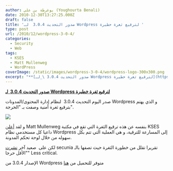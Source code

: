 ```yaml
---
author: يوغرطة بن علي (Youghourta Benali)
date: 2010-12-30T13:27:25.000Z
draft: false
title: 'صدور التحديث 3.0.4  لـ Wordpress لترقيع ثغرة خطيرة '
type: post
url: /2010/12/wordpress-3-0-4/
categories:
  - Security
  - Web
tags:
  - KSES
  - Matt Mullenweg
  - WordPress
coverImage: /static/images/wordpress-3-0-4/wordpress-logo-300x300.png
excerpt: "**[صدور التحديث 3.0.4 \_لـ Wordpress لترقيع ثغرة خطيرة](https://www.it-scoop.com/2010/12/wordpress-3-0-4/)**\n\nصدر اليوم التحديث 3.0.4 \_لنظام إدارة المحتوى/المدونات Wordpress و الذي يهتم بترقيع ثغرة أمنية وصفت بـ \"الحرجة\".\n\n\n\nو لقد [أعلن](http://wordpress.org/news/2010/12/3-0-4-update/) Matt Mullenweg بنفسه عن هذه ترقيع الثغرة التي تقع في مكتبة KSES داعيا كل"
---
```

**[صدور التحديث 3.0.4  لـ Wordpress لترقيع ثغرة خطيرة](https://www.it-scoop.com/2010/12/wordpress-3-0-4/)**

صدر اليوم التحديث 3.0.4  لنظام إدارة المحتوى/المدونات Wordpress و الذي يهتم بترقيع ثغرة أمنية وصفت بـ "الحرجة".

![](/static/images/wordpress-3-0-4/wordpress-logo-300x300.png)

و لقد [أعلن](http://wordpress.org/news/2010/12/3-0-4-update/) Matt Mullenweg بنفسه عن هذه ترقيع الثغرة التي تقع في مكتبة KSES داعيا كل مستخدمي نظام Wordpress إلى المسارعة للترقية، و هي العملية التي تتم بكل سهوله من خلال لوحة تحكم المدونة.

لكن على  صعيد آخر [نشرت](http://secunia.com/advisories/42755/) secunia تقريرا تقلل من خطورة الثغرة حيث تصفها بالـ "الأقل حرجا" Less critical.

الإصدار 3.0.4 من Wordpress متوفر للتحميل من [هنا](http://wordpress.org/download/)
